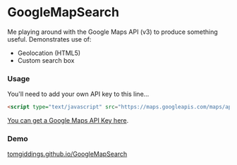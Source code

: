 GoogleMapSearch
=============

Me playing around with the Google Maps API (v3) to produce something useful. Demonstrates use of:

- Geolocation (HTML5)
- Custom search box

### Usage

You'll need to add your own API key to this line...

```html
<script type="text/javascript" src="https://maps.googleapis.com/maps/api/js?key=YOUR_API_KEY"></script>
```

[You can get a Google Maps API Key here](https://developers.google.com/maps/documentation/javascript/get-api-key).

### Demo

[tomgiddings.github.io/GoogleMapSearch](https://tomgiddings.github.io/GoogleMapSearch/)